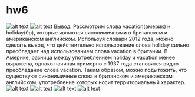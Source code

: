 # hw6
![alt text](https://pp.userapi.com/c831309/v831309083/b6222/uYcuHql4Adk.jpg)
![alt text](https://pp.userapi.com/c831309/v831309083/b6243/0yoA4OW0xxE.jpg)
Вывод:
Рассмотрим слова vacation(америк) и holiday(бр), которые являются синонимичными в британском и американском английском. Используя словари 2012 года, можно сделать вывод, что действительно использование слова holiday сильно преобладает над использованием слова vacation в британии. В Америке, разница между употреблением holiday и vacation менее выражена, однако начиная примерно с 1937 года становится видно преобладание слова vacation. Таким образом, можно подытожить, что существуют синонимичные слова в британском и американском английском, употребление которых носит территориальный характер.
![alt text](https://pp.userapi.com/c831309/v831309083/b6285/8bEKnis914A.jpg)
![alt text](https://pp.userapi.com/c831309/v831309083/b62d7/xh9KdmR48sE.jpg)
![alt text](https://pp.userapi.com/c831309/v831309635/b7005/ODV8mOu8HEE.jpg)
![alt text](https://pp.userapi.com/c831309/v831309635/b700c/v7JeXZUED9k.jpg)
